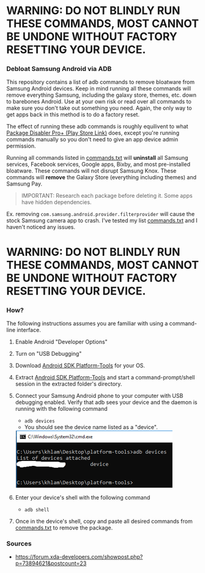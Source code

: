 # WARNING: DO NOT BLINDLY RUN THESE COMMANDS, MOST CANNOT BE UNDONE WITHOUT FACTORY RESETTING YOUR DEVICE.

### Debloat Samsung Android via ADB

This repository contains a list of adb commands to remove bloatware from Samsung Android devices. Keep in mind running all these commands will remove everything Samsung, including the galaxy store, themes, etc. down to barebones Android. Use at your own risk or read over all commands to make sure you don't take out something you need. Again, the only way to get apps back in this method is to do a factory reset.


The effect of running these adb commands is roughly equilivent to what [Package Disabler Pro+ (Play Store Link)](https://play.google.com/store/apps/details?id=com.elmklmsamsung.batteryaddon&hl=en_US) does, except you're running commands manually so you don't need to give an app device admin permission.

Running all commands listed in [commands.txt](./commands.txt) will **uninstall** all Samsung services, Facebook services, Google apps, Bixby, and most pre-installed bloatware.
These commands will not disrupt Samsung Knox. These commands will **remove** the Galaxy Store (everything including themes) and Samsung Pay.

> IMPORTANT: Research each package before deleting it. Some apps have hidden dependencies.

Ex. removing `com.samsung.android.provider.filterprovider` will cause the stock Samsung camera app to crash. I've tested my list [commands.txt](./commands.txt) and I haven't noticed any issues.


# WARNING: DO NOT BLINDLY RUN THESE COMMANDS, MOST CANNOT BE UNDONE WITHOUT FACTORY RESETTING YOUR DEVICE.


### How?
The following instructions assumes you are familiar with using a command-line interface.
1. Enable Android "Developer Options"
2. Turn on "USB Debugging"
3. Download [Android SDK Platform-Tools](https://developer.android.com/studio/releases/platform-tools) for your OS.
4. Extract [Android SDK Platform-Tools](https://developer.android.com/studio/releases/platform-tools) and start a command-prompt/shell session in the extracted folder's directory.
5. Connect your Samsung Android phone to your computer with USB debugging enabled. Verify that adb sees your device and the daemon is running with the following command
    - `adb devices`
    - You should see the device name listed as a "device".
    
    
    <img src="./img/adb_devices.PNG"/>

6. Enter your device's shell with the following command
    - `adb shell`
7. Once in the device's shell, copy and paste all desired commands from [commands.txt](./commands.txt) to remove the package. 

### Sources
- https://forum.xda-developers.com/showpost.php?p=73894621&postcount=23
